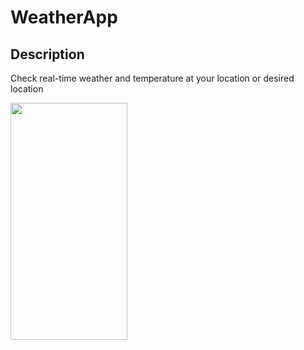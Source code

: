 

#  WeatherApp

## Description 
Check real-time weather and temperature at your location or desired location

<img src="https://i.gyazo.com/ba065e811ce26f46cf5e9bbbaa618c2d.png" width="186.5" height="379">


